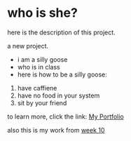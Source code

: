 
# who is she?
here is the description of this project.

a new project.

- i am a silly goose
- who is in class
- here is how to be a silly goose:
1. have caffiene 
2. have no food in your system
3. sit by your friend

to learn more, click the link:
[My Portfolio](https://kaitlynalley03.wixsite.com/my-site)

also this is my work from [week 10](Week-13-HW.html)